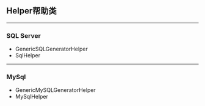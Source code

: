 ## Helper帮助类
---
### SQL Server
- GenericSQLGeneratorHelper
- SqlHelper

---

### MySql
- GenericMySQLGeneratorHelper
- MySqlHelper
